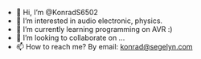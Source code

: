 - 👋 Hi, I’m @KonradS6502
- 👀 I’m interested in audio electronic, physics. 
- 🌱 I’m currently learning programming on AVR :) 
- 💞️ I’m looking to collaborate on ...
- 📫 How to reach me? By email: konrad@segelyn.com
